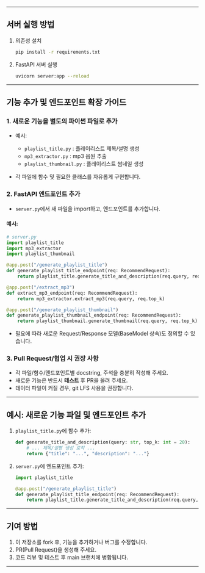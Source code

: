 
---

## 서버 실행 방법

1. 의존성 설치  
   ```bash
   pip install -r requirements.txt
   ```

2. FastAPI 서버 실행  
   ```bash
   uvicorn server:app --reload
   ```

---

## 기능 추가 및 엔드포인트 확장 가이드

### 1. 새로운 기능을 **별도의 파이썬 파일**로 추가

- 예시:
  - `playlist_title.py` : 플레이리스트 제목/설명 생성
  - `mp3_extractor.py` : mp3 음원 추출
  - `playlist_thumbnail.py` : 플레이리스트 썸네일 생성

- 각 파일에 함수 및 필요한 클래스를 자유롭게 구현합니다.

### 2. FastAPI 엔드포인트 추가

- `server.py`에서 새 파일을 import하고, 엔드포인트를 추가합니다.

#### 예시:  
```python
# server.py
import playlist_title
import mp3_extractor
import playlist_thumbnail

@app.post("/generate_playlist_title")
def generate_playlist_title_endpoint(req: RecommendRequest):
    return playlist_title.generate_title_and_description(req.query, req.top_k)

@app.post("/extract_mp3")
def extract_mp3_endpoint(req: RecommendRequest):
    return mp3_extractor.extract_mp3(req.query, req.top_k)

@app.post("/generate_playlist_thumbnail")
def generate_playlist_thumbnail_endpoint(req: RecommendRequest):
    return playlist_thumbnail.generate_thumbnail(req.query, req.top_k)
```

- 필요에 따라 새로운 Request/Response 모델(BaseModel 상속)도 정의할 수 있습니다.

### 3. Pull Request/협업 시 권장 사항

- 각 파일/함수/엔드포인트별 docstring, 주석을 충분히 작성해 주세요.
- 새로운 기능은 반드시 **테스트** 후 PR을 올려 주세요.
- 데이터 파일이 커질 경우, git LFS 사용을 권장합니다.

---

## 예시: 새로운 기능 파일 및 엔드포인트 추가

1. `playlist_title.py`에 함수 추가:
   ```python
   def generate_title_and_description(query: str, top_k: int = 20):
       # ... 제목/설명 생성 로직 ...
       return {"title": "...", "description": "..."}
   ```

2. `server.py`에 엔드포인트 추가:
   ```python
   import playlist_title

   @app.post("/generate_playlist_title")
   def generate_playlist_title_endpoint(req: RecommendRequest):
       return playlist_title.generate_title_and_description(req.query, req.top_k)
   ```

---

## 기여 방법

1. 이 저장소를 fork 후, 기능을 추가하거나 버그를 수정합니다.
2. PR(Pull Request)을 생성해 주세요.
3. 코드 리뷰 및 테스트 후 main 브랜치에 병합됩니다.

---
